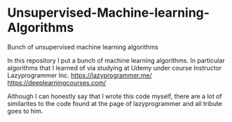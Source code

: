 # Unsupervised-Machine-learning-Algorithms
Bunch of unsupervised machine learning algorithms

In this repository I put a bunch of machine learning algorithms.
In particular algorithms that I learned of via studying at Udemy under course
Instructor Lazyprogrammer Inc. https://lazyprogrammer.me/ https://deeplearningcourses.com/

Although I can honestly say that I wrote this code myself, there are a lot of similarites
to the code found at the page of lazyprogrammer and all tribute goes to him.
